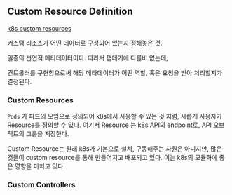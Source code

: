## Custom Resource Definition

[k8s custom resources](https://kubernetes.io/docs/concepts/extend-kubernetes/api-extension/custom-resources/)

커스텀 리소스가 어떤 데이터로 구성되어 있는지 정해놓은 것.

일종의 선언적 메타데이터이다. 따라서 껍데기에 다를바 없는데,

컨트롤러를 구현함으로써 해당 메타데이터가 어떤 역할, 혹은 요청을 받아 처리할지가 결정된다.

### Custom Resources

`Pods` 가 파드의 모임으로 정의되어 k8s에서 사용할 수 있는 것 처럼, 새롭게 사용자가 Resource를 정의할 수 있다. 여기서 Resource 는 k8s API의 endpoint로, API 오브젝트의 그룹을 저장한다.

Custom Resource는 원래 k8s가 기본으로 설치, 구동해주는 자원은 아니지만, 많은 것들이 custom resource를 통해 만들어지고 배포되고 있다. 이는 k8s의 모듈화에 좋은 영향을 미치고 있다.

### Custom Controllers
